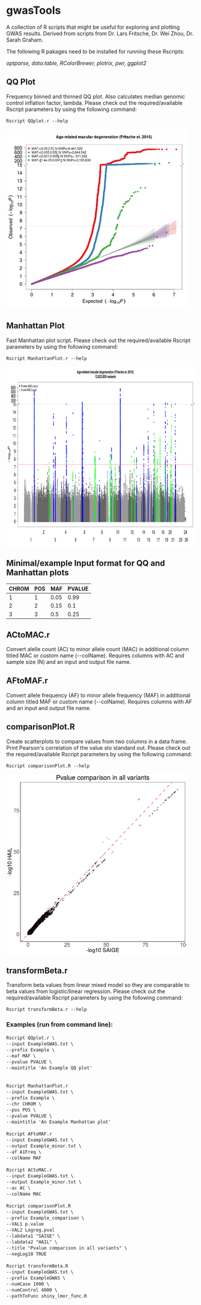 # gwasTools

A collection of R scripts that might be useful for exploring and plotting GWAS results.
Derived from scripts from Dr. Lars Fritsche, Dr. Wei Zhou, Dr. Sarah Graham.

The following R pakages need to be installed for running these Rscripts:

*optparse, data.table, RColorBrewer, plotrix, pwr, ggplot2*


## QQ Plot

Frequency binned and thinned QQ plot. Also calculates median genomic control inflation factor, lambda. Please check out the required/available Rscript parameters by using the following command:

    Rscript QQplot.r --help

<img src="/Example_QQ.png" height="480">

## Manhattan Plot

Fast Manhattan plot script. Please check out the required/available Rscript parameters by using the following command:

    Rscript ManhattanPlot.r --help

<img src="/Example_Manhattan.png" height="480">


## Minimal/example Input format for QQ and Manhattan plots

|CHROM	|POS	|MAF	|PVALUE	|
|---	|---	|---	|---	|
|1  	|1  	|0.05	|0.99	|
|2  	|2   	|0.15	|0.1	|
|3  	|3  	|0.5	|0.25	|

## ACtoMAC.r 

Convert alelle count (AC) to minor allele count (MAC) in additional column titled MAC or custom name (--colName). Requires columns with AC and sample size (N) and an input and output file name.  
   
## AFtoMAF.r 

Convert allele frequency (AF) to minor allele frequency (MAF) in additional column titled MAF or custom name (--colName). Requires columns with AF and an input and output file name.
    
## comparisonPlot.R 

Create scatterplots to compare values from two columns in a data frame. Print Pearson's correlation of the value sto standard out. Please check out the required/available Rscript parameters by using the following command:

    Rscript comparisonPlot.R --help
    
<img src="/Example_comparison.png" height="480">
    
## transformBeta.r 

Transform beta values from linear mixed model so they are comparable to beta values from logistic/linear regression. Please check out the required/available Rscript parameters by using the following command:

    Rscript transformBeta.r --help 

### Examples (run from command line):

    Rscript QQplot.r \
    --input ExampleGWAS.txt \
    --prefix Example \
    --maf MAF \
    --pvalue PVALUE \
    --maintitle 'An Example QQ plot'


    Rscript ManhattanPlot.r 
    --input ExampleGWAS.txt \
    --prefix Example \
    --chr CHROM \
    --pos POS \
    --pvalue PVALUE \
    --maintitle 'An Example Manhattan plot'
    
    Rscript AFtoMAF.r
    --input ExampleGWAS.txt \
    --output Example_minor.txt \
    --af A1Freq \
    --colName MAF
 
    Rscript ACtoMAC.r
    --input ExampleGWAS.txt \
    --output Example_minor.txt \
    --ac AC \
    --colName MAC

    Rscript comparisonPlot.R
    --input ExampleGWAS.txt \
    --prefix Example_comparison \
    --VAL1 p.value
    --VAL2 Logreg.pval
    --labdata1 "SAIGE" \
    --labdata2 "HAIL" \
    --title "Pvalue comparison in all variants" \
    --negLog10 TRUE

    Rscript transformBeta.R
    --input ExampleGWAS.txt \ 
    --prefix ExampleGWAS \
    --numCase 1000 \
    --numControl 4000 \
    --pathToFunc shiny_lmor_func.R
